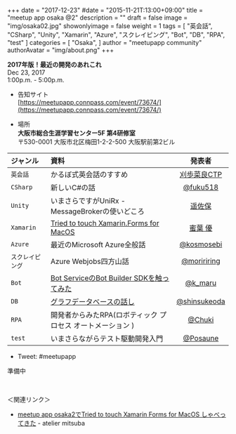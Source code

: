 +++
date = "2017-12-23"
#date = "2015-11-21T:13:00+09:00"
title = "meetup app osaka @2"
description = ""
draft = false
image = "img/osaka02.jpg"
showonlyimage = false
weight = 1
tags = [
    "英会話",
    "CSharp",
    "Unity",
    "Xamarin",
    "Azure",
    "スクレイピング",
    "Bot",
    "DB",
    "RPA",
    "test"
]
categories = [
    "Osaka",
]
author = "meetupapp community"
authorAvatar = "img/about.png"
+++

**2017年版！最近の開発のあれこれ**  
Dec 23, 2017  
1:00p.m. - 5:00p.m.

<!--more-->

- 告知サイト  
[https://meetupapp.connpass.com/event/73674/](https://meetupapp.connpass.com/event/73674/)


- 場所  
**大阪市総合生涯学習センター5F 第4研修室**   
〒530-0001 大阪市北区梅田1-2-2-500 大阪駅前第2ビル

| ジャンル | 資料 | 発表者 |
|:-----------|:------------|:------------:|
| ```英会話``` | かるぼ式英会話のすすめ | [刈歩菜良CTP](https://twitter.com/CARBO_Nara_CTP) |
| ```CSharp``` | 新しいC#の話 | [@fuku518](https://twitter.com/fuku518) |
| ```Unity``` | いまさらですがUniRx - MessageBrokerの使いどころ | [遥佐保](https://twitter.com/hr_sao) |
| ```Xamarin``` | [Tried to touch Xamarin.Forms for MacOS](https://www.slideshare.net/mitsuba/tried-to-touch-xamarin-forms-for-macos-84771326) | [蜜葉 優](https://twitter.com/mitsuba_yu) |
| ```Azure``` | 最近のMicrosoft Azure全般話 | [@kosmosebi](https://blog.azure.moe/) |
| ```スクレイピング``` | Azure Webjobs四方山話 | [@moririring](https://twitter.com/moririring) |
| ```Bot``` | [Bot ServiceのBot Builder SDKを触ってみた](https://www.slideshare.net/nnzz2475/microsoft-bot-framework-84850623) | [@k_maru](https://github.com/k-maru) |
| ```DB``` | [グラフデータベースの話し](https://www.slideshare.net/odashinsuke/ss-84818568/odashinsuke/ss-84818568)   | [@shinsukeoda](https://twitter.com/shinsukeoda) |
| ```RPA``` | 開発者からみたRPA(ロボティック プロセス オートメーション ) | [@Chuki](https://twitter.com/Chuki) |
| ```test``` | いまさらながらテスト駆動開発入門 | [@Posaune](https://twitter.com/Posaune) |

- Tweet: #meetupapp

準備中

<br>

＜関連リンク＞

- [meetup app osaka2でTried to touch Xamarin Forms for MacOS しゃべってきた](http://c-mitsuba.hatenablog.com/entry/2017/12/23/151848) - atelier mitsuba   
